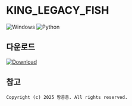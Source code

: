 # KING_LEGACY_FISH
![Windows](https://img.shields.io/badge/Platform-Windows-blue?logo=windows&logoColor=white)
![Python](https://img.shields.io/badge/Made%20with-Python-3776AB?logo=python&logoColor=white)

## 다운로드
[![Download](https://img.shields.io/badge/Download-v0.0.0-brightgreen?style=for-the-badge)](https://github.com/cookieiscrispy-coder/KING_LEGACY_FISH/releases/tag/v0.0.0)
## 참고
```
Copyright (c) 2025 땅콩총. All rights reserved.
```
